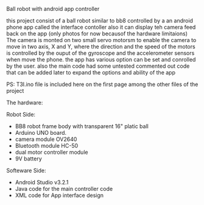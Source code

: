 Ball robot with android app controller

this project consist of a ball robot similar to bb8 controlled by a an android phone app called the interface contoller 
also it can display teh camera feed back on the app (only photos for now becausof the hardware limitaions)
The camera is monted on two small servo motorsm to enable the camera to move in two axis, X and Y, where the direction and the speed of the motors is controlled by the ouput of the gyroscope and the accelerometer sensors when move the phone.
the app has various option can be set and conrolled by the user. also the main code had some untested commented out code that can be added later to expand the options and ability of the app

PS: T3I.ino file is included here on the first page among the other files of the project 


The hardware:

Robot Side:
- BB8 robot frame body with transparent 16" platic ball 
- Arduino UNO board.
- camera module OV2640
- Bluetooth module HC-50
- dual motor controller module
- 9V battery

Softeware Side:
- Android Studio v3.2.1
- Java code for the main controller code
- XML code for App interface design
